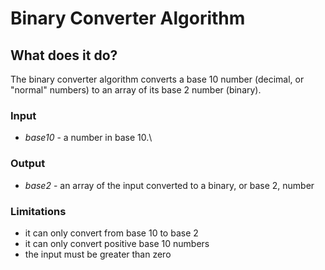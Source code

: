 # Binary Converter Algorithm

## What does it do?
The binary converter algorithm converts a base 10 number (decimal, or "normal" numbers) to an array of its base 2 number (binary). 

### Input
- *base10* - a number in base 10.\

### Output
- *base2* - an array of the input converted to a binary, or base 2, number

### Limitations
- it can only convert from base 10 to base 2
- it can only convert positive base 10 numbers
- the input must be greater than zero

